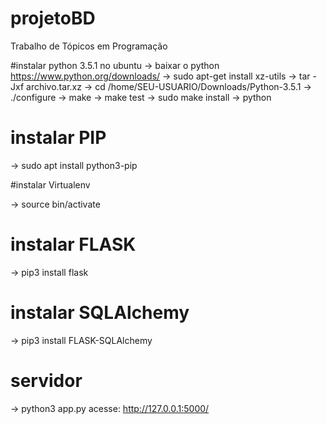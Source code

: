 # projetoBD
Trabalho de Tópicos em Programação 


#instalar python 3.5.1 no ubuntu
->  baixar o python https://www.python.org/downloads/ 
->  sudo apt-get install xz-utils 
->  tar -Jxf archivo.tar.xz
->  cd /home/SEU-USUARIO/Downloads/Python-3.5.1 
->  ./configure
->  make
->  make test
->  sudo make install
->  python 

# instalar PIP

-> sudo apt install python3-pip

#instalar Virtualenv

-> source bin/activate

# instalar FLASK

-> pip3 install flask

# instalar SQLAlchemy

-> pip3 install FLASK-SQLAlchemy

# servidor
-> python3 app.py
acesse: http://127.0.0.1:5000/

 


